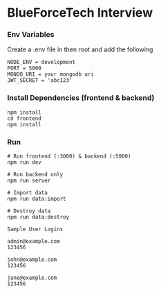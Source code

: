 # BlueForceTech Interview


### Env Variables

Create a .env file in then root and add the following

```
NODE_ENV = development
PORT = 5000
MONGO_URI = your mongodb uri
JWT_SECRET = 'abc123'
```

### Install Dependencies (frontend & backend)

```
npm install
cd frontend
npm install
```

### Run

```
# Run frontend (:3000) & backend (:5000)
npm run dev

# Run backend only
npm run server
```


```
# Import data
npm run data:import

# Destroy data
npm run data:destroy
```

```
Sample User Logins

admin@example.com
123456

john@example.com
123456

jane@example.com
123456
```
